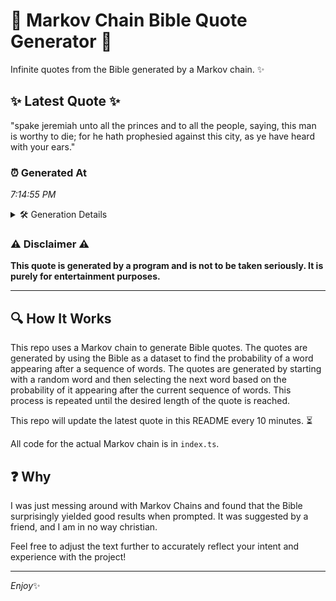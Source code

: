 # 📖 Markov Chain Bible Quote Generator 📖

Infinite quotes from the Bible generated by a Markov chain. ✨

## ✨ Latest Quote ✨
"spake jeremiah unto all the princes and to all the people, saying, this man is worthy to die; for he hath prophesied against this city, as ye have heard with your ears."

### ⏰ Generated At
*7:14:55 PM*

<details>
    <summary>🛠️ Generation Details</summary>
    <p>
        <strong>🌱 Seed:</strong> spake<br>
        <strong>🔄 Iterations:</strong> 31<br>
        <strong>📜 Context History:</strong><br>[ spake ]: jeremiah<br>[ spake, jeremiah ]: unto<br>[ spake, jeremiah, unto ]: all<br>[ spake, jeremiah, unto, all ]: the<br>[ spake, jeremiah, unto, all, the ]: princes<br>[ spake, jeremiah, unto, all, the, princes ]: and<br>[ jeremiah, unto, all, the, princes, and ]: to<br>[ unto, all, the, princes, and, to ]: all<br>[ all, the, princes, and, to, all ]: the<br>[ the, princes, and, to, all, the ]: people,<br>[ princes, and, to, all, the, people, ]: saying,<br>[ and, to, all, the, people,, saying, ]: this<br>[ to, all, the, people,, saying,, this ]: man<br>[ all, the, people,, saying,, this, man ]: is<br>[ the, people,, saying,, this, man, is ]: worthy<br>[ people,, saying,, this, man, is, worthy ]: to<br>[ saying,, this, man, is, worthy, to ]: die;<br>[ this, man, is, worthy, to, die; ]: for<br>[ man, is, worthy, to, die;, for ]: he<br>[ is, worthy, to, die;, for, he ]: hath<br>[ worthy, to, die;, for, he, hath ]: prophesied<br>[ to, die;, for, he, hath, prophesied ]: against<br>[ die;, for, he, hath, prophesied, against ]: this<br>[ for, he, hath, prophesied, against, this ]: city,<br>[ he, hath, prophesied, against, this, city, ]: as<br>[ hath, prophesied, against, this, city,, as ]: ye<br>[ prophesied, against, this, city,, as, ye ]: have<br>[ against, this, city,, as, ye, have ]: heard<br>[ this, city,, as, ye, have, heard ]: with<br>[ city,, as, ye, have, heard, with ]: your<br>[ as, ye, have, heard, with, your ]: ears.<br>
    </p>
</details>

### ⚠️ Disclaimer ⚠️
**This quote is generated by a program and is not to be taken seriously. It is purely for entertainment purposes.**

---

## 🔍 How It Works

This repo uses a Markov chain to generate Bible quotes. The quotes are generated by using the Bible as a dataset to find the probability of a word appearing after a sequence of words. The quotes are generated by starting with a random word and then selecting the next word based on the probability of it appearing after the current sequence of words. This process is repeated until the desired length of the quote is reached.

This repo will update the latest quote in this README every 10 minutes. ⏳

All code for the actual Markov chain is in `index.ts`.

## ❓ Why

I was just messing around with Markov Chains and found that the Bible surprisingly yielded good results when prompted. 
It was suggested by a friend, and I am in no way christian.

Feel free to adjust the text further to accurately reflect your intent and experience with the project!

---

*Enjoy*✨
